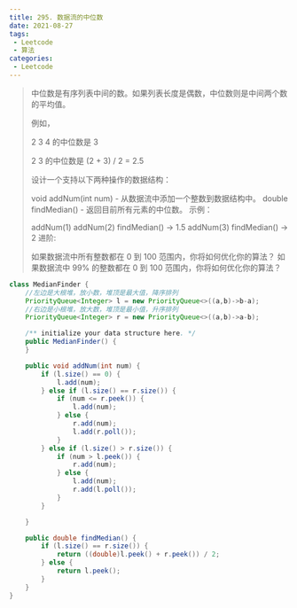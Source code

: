 ```yaml
---
title: 295. 数据流的中位数
date: 2021-08-27
tags:
 - Leetcode
 - 算法
categories:
 - Leetcode
---
```


> 中位数是有序列表中间的数。如果列表长度是偶数，中位数则是中间两个数的平均值。
>
> 例如，
>
> 2 3 4 的中位数是 3
>
> 2 3 的中位数是 \(2 + 3\) / 2 = 2.5
>
> 设计一个支持以下两种操作的数据结构：
>
> void addNum\(int num\) - 从数据流中添加一个整数到数据结构中。
> double findMedian\(\) - 返回目前所有元素的中位数。
> 示例：
>
> addNum\(1\)
> addNum\(2\)
> findMedian\(\) -> 1.5
> addNum\(3\)
> findMedian\(\) -> 2
> 进阶:
>
> 如果数据流中所有整数都在 0 到 100 范围内，你将如何优化你的算法？
> 如果数据流中 99% 的整数都在 0 到 100 范围内，你将如何优化你的算法？

```java
class MedianFinder {
    //左边是大根堆，放小数，堆顶是最大值，降序排列
    PriorityQueue<Integer> l = new PriorityQueue<>((a,b)->b-a);
    //右边是小根堆，放大数，堆顶是最小值，升序排列
    PriorityQueue<Integer> r = new PriorityQueue<>((a,b)->a-b);

    /** initialize your data structure here. */
    public MedianFinder() {
    }

    public void addNum(int num) {
        if (l.size() == 0) {
            l.add(num);
        } else if (l.size() == r.size()) {
            if (num <= r.peek()) {
                l.add(num);
            } else {
                r.add(num);
                l.add(r.poll());
            }
        } else if (l.size() > r.size()) {
            if (num > l.peek()) {
                r.add(num);
            } else {
                l.add(num);
                r.add(l.poll());
            }
        }

    }

    public double findMedian() {
        if (l.size() == r.size()) {
            return ((double)l.peek() + r.peek()) / 2;
        } else {
            return l.peek();
        }
    }
}
```


